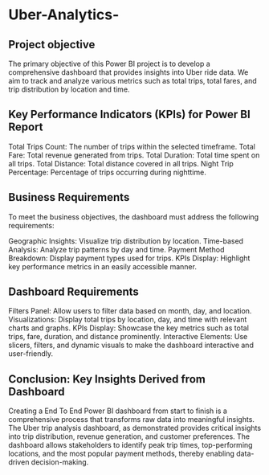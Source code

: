 # Uber-Analytics-

## Project objective
The primary objective of this Power BI project is to develop a comprehensive dashboard that provides insights into Uber ride data. We aim to track and analyze various metrics such as total trips, total fares, and trip distribution by location and time.

## Key Performance Indicators (KPIs) for Power BI Report

Total Trips Count: The number of trips within the selected timeframe.
Total Fare: Total revenue generated from trips.
Total Duration: Total time spent on all trips.
Total Distance: Total distance covered in all trips.
Night Trip Percentage: Percentage of trips occurring during nighttime.

## Business Requirements
To meet the business objectives, the dashboard must address the following requirements:

Geographic Insights: Visualize trip distribution by location.
Time-based Analysis: Analyze trip patterns by day and time.
Payment Method Breakdown: Display payment types used for trips.
KPIs Display: Highlight key performance metrics in an easily accessible manner.

## Dashboard Requirements

Filters Panel: Allow users to filter data based on month, day, and location.
Visualizations: Display total trips by location, day, and time with relevant charts and graphs.
KPIs Display: Showcase the key metrics such as total trips, fare, duration, and distance prominently.
Interactive Elements: Use slicers, filters, and dynamic visuals to make the dashboard interactive and user-friendly.





## Conclusion: Key Insights Derived from Dashboard

Creating a End To End Power BI dashboard from start to finish is a comprehensive process that transforms raw data into meaningful insights. The Uber trip analysis dashboard, as demonstrated provides critical insights into trip distribution, revenue generation, and customer preferences. The dashboard allows stakeholders to identify peak trip times, top-performing locations, and the most popular payment methods, thereby enabling data-driven decision-making.



